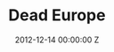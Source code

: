---
title: Dead Europe
img: "/uploads/shaheen-baig-casting-dead-europe.jpg"
date: 2012-12-14 00:00:00 Z
categories:
- film
tags:
- recent
director: Tony Krawitz
with: Kodi Smit McPhee, Martin Csokas 
imdb: "http://www.imdb.com/title/tt2091880/"
video: 9ywfjbe9lt
layout: project
---